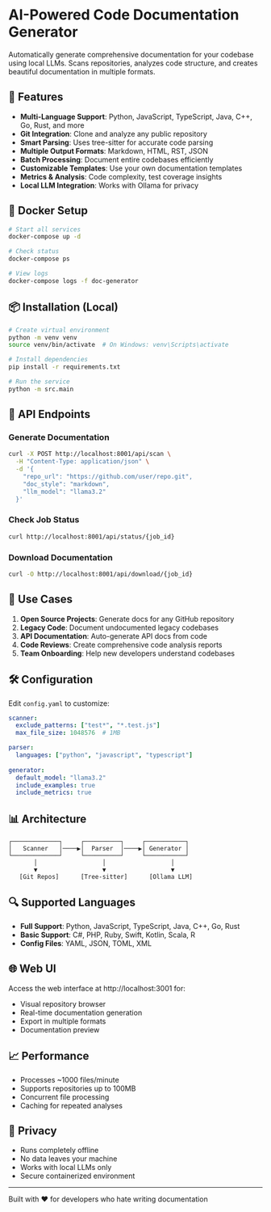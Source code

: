 # AI-Powered Code Documentation Generator

Automatically generate comprehensive documentation for your codebase using local LLMs. Scans repositories, analyzes code structure, and creates beautiful documentation in multiple formats.

## 🚀 Features

- **Multi-Language Support**: Python, JavaScript, TypeScript, Java, C++, Go, Rust, and more
- **Git Integration**: Clone and analyze any public repository
- **Smart Parsing**: Uses tree-sitter for accurate code parsing
- **Multiple Output Formats**: Markdown, HTML, RST, JSON
- **Batch Processing**: Document entire codebases efficiently
- **Customizable Templates**: Use your own documentation templates
- **Metrics & Analysis**: Code complexity, test coverage insights
- **Local LLM Integration**: Works with Ollama for privacy

## 🐳 Docker Setup

```bash
# Start all services
docker-compose up -d

# Check status
docker-compose ps

# View logs
docker-compose logs -f doc-generator
```

## 📦 Installation (Local)

```bash
# Create virtual environment
python -m venv venv
source venv/bin/activate  # On Windows: venv\Scripts\activate

# Install dependencies
pip install -r requirements.txt

# Run the service
python -m src.main
```

## 🔧 API Endpoints

### Generate Documentation
```bash
curl -X POST http://localhost:8001/api/scan \
  -H "Content-Type: application/json" \
  -d '{
    "repo_url": "https://github.com/user/repo.git",
    "doc_style": "markdown",
    "llm_model": "llama3.2"
  }'
```

### Check Job Status
```bash
curl http://localhost:8001/api/status/{job_id}
```

### Download Documentation
```bash
curl -O http://localhost:8001/api/download/{job_id}
```

## 🎯 Use Cases

1. **Open Source Projects**: Generate docs for any GitHub repository
2. **Legacy Code**: Document undocumented legacy codebases
3. **API Documentation**: Auto-generate API docs from code
4. **Code Reviews**: Create comprehensive code analysis reports
5. **Team Onboarding**: Help new developers understand codebases

## 🛠 Configuration

Edit `config.yaml` to customize:

```yaml
scanner:
  exclude_patterns: ["test*", "*.test.js"]
  max_file_size: 1048576  # 1MB

parser:
  languages: ["python", "javascript", "typescript"]
  
generator:
  default_model: "llama3.2"
  include_examples: true
  include_metrics: true
```

## 📊 Architecture

```
┌─────────────┐     ┌──────────┐     ┌───────────┐
│   Scanner   │────▶│  Parser  │────▶│ Generator │
└─────────────┘     └──────────┘     └───────────┘
       │                  │                  │
       ▼                  ▼                  ▼
   [Git Repos]      [Tree-sitter]      [Ollama LLM]
```

## 🔍 Supported Languages

- **Full Support**: Python, JavaScript, TypeScript, Java, C++, Go, Rust
- **Basic Support**: C#, PHP, Ruby, Swift, Kotlin, Scala, R
- **Config Files**: YAML, JSON, TOML, XML

## 🌐 Web UI

Access the web interface at http://localhost:3001 for:
- Visual repository browser
- Real-time documentation generation
- Export in multiple formats
- Documentation preview

## 📈 Performance

- Processes ~1000 files/minute
- Supports repositories up to 100MB
- Concurrent file processing
- Caching for repeated analyses

## 🔐 Privacy

- Runs completely offline
- No data leaves your machine
- Works with local LLMs only
- Secure containerized environment

---
Built with ❤️ for developers who hate writing documentation